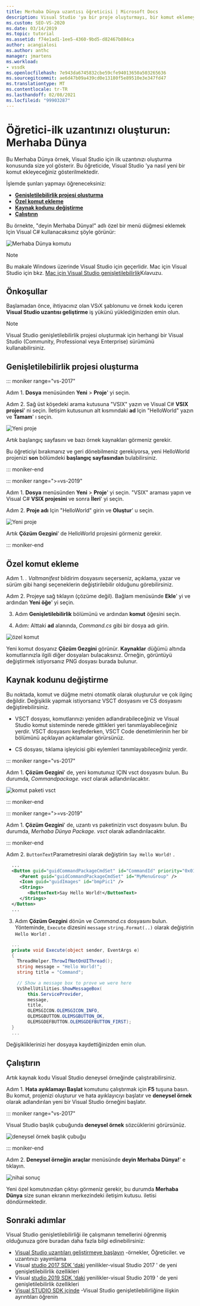 ```yaml
---
title: Merhaba Dünya uzantısı öğreticisi | Microsoft Docs
description: Visual Studio 'ya bir proje oluşturmayı, bir komut eklemeyi ve kaynak kodu değiştirmeyi kapsayan yeni bir komut ekleme hakkında bilgi edinin.
ms.custom: SEO-VS-2020
ms.date: 03/14/2019
ms.topic: tutorial
ms.assetid: f74e1ad1-1ee5-4360-9bd5-d82467b884ca
author: acangialosi
ms.author: anthc
manager: jmartens
ms.workload:
- vssdk
ms.openlocfilehash: 7e943da6745832cbe59cfe94013650a503265636
ms.sourcegitcommit: ae6d47b09a439cd0e13180f5e89510e3e347fd47
ms.translationtype: MT
ms.contentlocale: tr-TR
ms.lasthandoff: 02/08/2021
ms.locfileid: "99903287"
---
```

# <a name="tutorial---create-your-first-extension-hello-world"></a>Öğretici-ilk uzantınızı oluşturun: Merhaba Dünya

Bu Merhaba Dünya örnek, Visual Studio için ilk uzantınızı oluşturma konusunda size yol gösterir. Bu öğreticide, Visual Studio 'ya nasıl yeni bir komut ekleyeceğiniz gösterilmektedir.

İşlemde şunları yapmayı öğreneceksiniz:

* **[Genişletilebilirlik projesi oluşturma](#create-an-extensibility-project)**
* **[Özel komut ekleme](#add-a-custom-command)**
* **[Kaynak kodunu değiştirme](#modify-the-source-code)**
* **[Çalıştırın](#run-it)**

Bu örnekte, "deyin Merhaba Dünya!" adlı özel bir menü düğmesi eklemek Için Visual C# kullanacaksınız şöyle görünür:

![Merhaba Dünya komutu](media/hello-world-say-hello-world.png)

> [!NOTE]
> Bu makale Windows üzerinde Visual Studio için geçerlidir. Mac için Visual Studio için bkz. [Mac için Visual Studio genişletilebilirlik](/visualstudio/mac/extending-visual-studio-mac-walkthrough)Kılavuzu.

## <a name="prerequisites"></a>Önkoşullar

Başlamadan önce, ihtiyacınız olan VSıX şablonunu ve örnek kodu içeren **Visual Studio uzantısı geliştirme** iş yükünü yüklediğinizden emin olun.

> [!NOTE]
> Visual Studio genişletilebilirlik projesi oluşturmak için herhangi bir Visual Studio (Community, Professional veya Enterprise) sürümünü kullanabilirsiniz.

## <a name="create-an-extensibility-project"></a>Genişletilebilirlik projesi oluşturma

::: moniker range="vs-2017"

Adım 1. **Dosya** menüsünden **Yeni**  >  **Proje**' yi seçin.

Adım 2. Sağ üst köşedeki arama kutusuna "VSIX" yazın ve Visual C# **VSIX projesi**' ni seçin. İletişim kutusunun alt kısmındaki **ad** Için "HelloWorld" yazın ve **Tamam**' ı seçin.

![Yeni proje](media/hello-world-new-project.png)

Artık başlangıç sayfasını ve bazı örnek kaynakları görmeniz gerekir.

Bu öğreticiyi bırakmanız ve geri dönebilmeniz gerekiyorsa, yeni HelloWorld projenizi **son** bölümdeki **başlangıç sayfasından** bulabilirsiniz.

::: moniker-end

::: moniker range=">=vs-2019"

Adım 1. **Dosya** menüsünden **Yeni**  >  **Proje**' yi seçin. "VSIX" araması yapın ve Visual C# **VSIX projesini** ve sonra **İleri**' yi seçin.

Adım 2. **Proje adı** Için "HelloWorld" girin ve **Oluştur**' u seçin.

![Yeni proje](media/hello-world-new-project-2019.png)

Artık **Çözüm Gezgini**' de HelloWorld projesini görmeniz gerekir.

::: moniker-end

## <a name="add-a-custom-command"></a>Özel komut ekleme

Adım 1. *. Valtmanifest* bildirim dosyasını seçerseniz, açıklama, yazar ve sürüm gibi hangi seçeneklerin değiştirilebilir olduğunu görebilirsiniz.

Adım 2. Projeye sağ tıklayın (çözüme değil). Bağlam menüsünde **Ekle**' yi ve ardından **Yeni öğe**' yi seçin.

3. Adım **Genişletilebilirlik** bölümünü ve ardından **komut** öğesini seçin.

4. Adım: Alttaki **ad** alanında, *Command.cs* gibi bir dosya adı girin.

![özel komut](media/hello-world-vsix-command.png)

Yeni komut dosyanız **Çözüm Gezgini** görünür. **Kaynaklar** düğümü altında komutlarınızla ilgili diğer dosyaları bulacaksınız. Örneğin, görüntüyü değiştirmek istiyorsanız PNG dosyası burada bulunur.

## <a name="modify-the-source-code"></a>Kaynak kodunu değiştirme

Bu noktada, komut ve düğme metni otomatik olarak oluşturulur ve çok ilginç değildir. Değişiklik yapmak istiyorsanız VSCT dosyasını ve CS dosyasını değiştirebilirsiniz.

* VSCT dosyası, komutlarınızı yeniden adlandırabileceğiniz ve Visual Studio komut sisteminde nerede gittikleri yeri tanımlayabileceğiniz yerdir. VSCT dosyasını keşfederken, VSCT Code denetimlerinin her bir bölümünü açıklayan açıklamalar görürsünüz.

* CS dosyası, tıklama işleyicisi gibi eylemleri tanımlayabileceğiniz yerdir.

::: moniker range="vs-2017"

Adım 1. **Çözüm Gezgini**' de, yeni komutunuz IÇIN vsct dosyasını bulun. Bu durumda, *Commandpackage. vsct* olarak adlandırılacaktır.

![komut paketi vsct](media/hello-world-command-package-vsct.png)

::: moniker-end

::: moniker range=">=vs-2019"

Adım 1. **Çözüm Gezgini**' de, uzantı vs paketinizin vsct dosyasını bulun. Bu durumda, *Merhaba Dünya Package. vsct* olarak adlandırılacaktır.

::: moniker-end

Adım 2. `ButtonText`Parametresini olarak değiştirin `Say Hello World!` .

```xml
  ...
  <Button guid="guidCommandPackageCmdSet" id="CommandId" priority="0x0100" type="Button">
     <Parent guid="guidCommandPackageCmdSet" id="MyMenuGroup" />
     <Icon guid="guidImages" id="bmpPic1" />
     <Strings>
        <ButtonText>Say Hello World!</ButtonText>
     </Strings>
  </Button>
  ...
```

3. Adım **Çözüm Gezgini** dönün ve *Command.cs* dosyasını bulun. Yönteminde, `Execute` dizesini `message` `string.Format(..)` olarak değiştirin `Hello World!` .

```csharp
  ...
  private void Execute(object sender, EventArgs e)
  {
    ThreadHelper.ThrowIfNotOnUIThread();
    string message = "Hello World!";
    string title = "Command";

    // Show a message box to prove we were here
    VsShellUtilities.ShowMessageBox(
        this.ServiceProvider,
        message,
        title,
        OLEMSGICON.OLEMSGICON_INFO,
        OLEMSGBUTTON.OLEMSGBUTTON_OK,
        OLEMSGDEFBUTTON.OLEMSGDEFBUTTON_FIRST);
  }
  ...
```

Değişikliklerinizi her dosyaya kaydettiğinizden emin olun.

## <a name="run-it"></a>Çalıştırın

Artık kaynak kodu Visual Studio deneysel örneğinde çalıştırabilirsiniz.

Adım 1. **Hata ayıklamayı Başlat** komutunu çalıştırmak için **F5** tuşuna basın. Bu komut, projenizi oluşturur ve hata ayıklayıcıyı başlatır ve **deneysel örnek** olarak adlandırılan yeni bir Visual Studio örneğini başlatır.

::: moniker range="vs-2017"

Visual Studio başlık çubuğunda **deneysel örnek** sözcüklerini görürsünüz.

![deneysel örnek başlık çubuğu](media/hello-world-exp-instance.png)

::: moniker-end

Adım 2. **Deneysel örneğin** **araçlar** menüsünde **deyin Merhaba Dünya!**' e tıklayın.

![nihai sonuç](media/hello-world-final-result.png)

Yeni özel komutınızdan çıktıyı görmeniz gerekir, bu durumda **Merhaba Dünya** size sunan ekranın merkezindeki iletişim kutusu. iletisi döndürmektedir.

## <a name="next-steps"></a>Sonraki adımlar

Visual Studio genişletilebilirliği ile çalışmanın temellerini öğrenmiş olduğunuza göre buradan daha fazla bilgi edinebilirsiniz:

* [Visual Studio uzantıları geliştirmeye başlayın](starting-to-develop-visual-studio-extensions.md) -örnekler, Öğreticiler. ve uzantınızı yayımlama
* Visual [studio 2017 SDK 'daki](what-s-new-in-the-visual-studio-2017-sdk.md) yenilikler-visual Studio 2017 ' de yeni genişletilebilirlik özellikleri
* Visual [studio 2019 SDK 'daki](whats-new-visual-studio-2019-sdk.md) yenilikler-visual Studio 2019 ' de yeni genişletilebilirlik özellikleri
* [Visual STUDIO SDK içinde](internals/inside-the-visual-studio-sdk.md) -Visual Studio genişletilebilirliğine ilişkin ayrıntıları öğrenin
